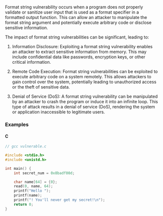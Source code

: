 Format string vulnerability occurs when a program does not properly validate or sanitize user input that is used as a 
format specifier in a formatted output function. This can allow an attacker to manipulate the format string argument 
and potentially execute arbitrary code or disclose sensitive information.

The impact of format string vulnerabilities can be significant, leading to:
1. Information Disclosure: Exploiting a format string vulnerability enables an attacker to extract sensitive information from memory. This may include confidential data like passwords, encryption keys, or other critical information.

2. Remote Code Execution: Format string vulnerabilities can be exploited to execute arbitrary code on a system remotely. This allows attackers to gain control over the system, potentially leading to unauthorized access or the theft of sensitive data.

3. Denial of Service (DoS): A format string vulnerability can be manipulated by an attacker to crash the program or induce it into an infinite loop. This type of attack results in a denial of service (DoS), rendering the system or application inaccessible to legitimate users.

### Examples

#### C

```c
// gcc vulnerable.c

#include <stdio.h>
#include <unistd.h>

int main() {
    int secret_num = 0x8badf00d;

    char name[64] = {0};
    read(0, name, 64);
    printf("Hello ");
    printf(name);
    printf("! You'll never get my secret!\n");
    return 0;
}
```
